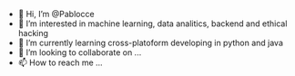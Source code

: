 - 👋 Hi, I’m @Pablocce
- 👀 I’m interested in machine learning, data analitics, backend and ethical hacking
- 🌱 I’m currently learning cross-platoform developing in python and java
- 💞️ I’m looking to collaborate on ...
- 📫 How to reach me ...

<!---
Pablocce/Pablocce is a ✨ special ✨ repository because its `README.md` (this file) appears on your GitHub profile.
You can click the Preview link to take a look at your changes.
--->
